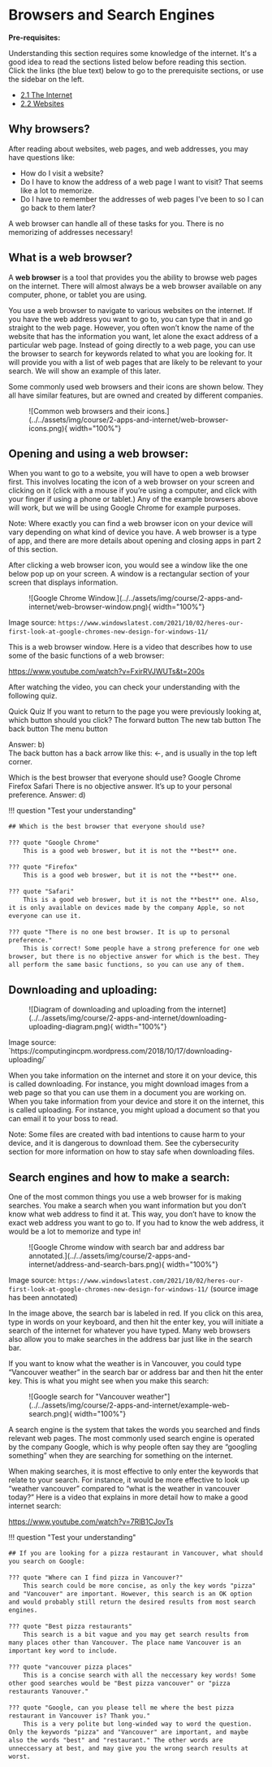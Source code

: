 # Browsers and Search Engines

**Pre-requisites:**

Understanding this section requires some knowledge of the internet. It's a good idea to read the sections listed below before reading this section. Click the links (the blue text) below to go to the prerequisite sections, or use the sidebar on the left.

- [2.1 The Internet](/course/2-apps-and-internet/2.1-the-internet.html)
- [2.2 Websites](/course/2-apps-and-internet/2.2-websites.html)

## Why browsers?

After reading about websites, web pages, and web addresses, you may have questions like:

- How do I visit a website?
- Do I have to know the address of a web page I want to visit? That seems like a lot to memorize.
- Do I have to remember the addresses of web pages I've been to so I can go back to them later?

A web browser can handle all of these tasks for you. There is no memorizing of addresses necessary!

## What is a web browser?

A **web browser** is a tool that provides you the ability to browse web pages on the internet. There will almost always be a web browser available on any computer, phone, or tablet you are using.

You use a web browser to navigate to various websites on the internet. If you have the web address you want to go to, you can type that in and go straight to the web page. However, you often won’t know the name of the website that has the information you want, let alone the exact address of a particular web page. Instead of going directly to a web page, you can use the browser to search for keywords related to what you are looking for. It will provide you with a list of web pages that are likely to be relevant to your search. We will show an example of this later.

Some commonly used web browsers and their icons are shown below. They all have similar features, but are owned and created by different companies.

<figure markdown="span">
    ![Common web browsers and their icons.](../../assets/img/course/2-apps-and-internet/web-browser-icons.png){ width="100%"}
</figure>

## Opening and using a web browser:

When you want to go to a website, you will have to open a web browser first. This involves locating the icon of a web browser on your screen and clicking on it (click with a mouse if you’re using a computer, and click with your finger if using a phone or tablet.) Any of the example browsers above will work, but we will be using Google Chrome for example purposes.

Note: Where exactly you can find a web browser icon on your device will vary depending on what kind of device you have. A web browser is a type of app, and there are more details about opening and closing apps in part 2 of this section.

After clicking a web browser icon, you would see a window like the one below pop up on your screen. A window is a rectangular section of your screen that displays information.

<figure markdown="span">
    ![Google Chrome Window.](../../assets/img/course/2-apps-and-internet/web-browser-window.png){ width="100%"}
</figure>

Image source: `https://www.windowslatest.com/2021/10/02/heres-our-first-look-at-google-chromes-new-design-for-windows-11/`

This is a web browser window. Here is a video that describes how to use some of the basic functions of a web browser:

https://www.youtube.com/watch?v=FxirRVJWUTs&t=200s

After watching the video, you can check your understanding with the following quiz.

Quick Quiz
If you want to return to the page you were previously looking at, which button should you click?
The forward button
The new tab button
The back button
The menu button

Answer: b)  
The back button has a back arrow like this: ←, and is usually in the top left corner.

Which is the best browser that everyone should use?
Google Chrome
Firefox
Safari
There is no objective answer. It’s up to your personal preference.
Answer: d)

!!! question "Test your understanding"

    ## Which is the best browser that everyone should use?

    ??? quote "Google Chrome"
        This is a good web broswer, but it is not the **best** one.

    ??? quote "Firefox"
        This is a good web broswer, but it is not the **best** one.

    ??? quote "Safari"
        This is a good web broswer, but it is not the **best** one. Also, it is only available on devices made by the company Apple, so not everyone can use it.

    ??? quote "There is no one best browser. It is up to personal preference."
        This is correct! Some people have a strong preference for one web browser, but there is no objective answer for which is the best. They all perform the same basic functions, so you can use any of them.

## Downloading and uploading:

<figure markdown="span">
    ![Diagram of downloading and uploading from the internet](../../assets/img/course/2-apps-and-internet/downloading-uploading-diagram.png){ width="100%"}
</figure>
Image source: `https://computingincpm.wordpress.com/2018/10/17/downloading-uploading/`

When you take information on the internet and store it on your device, this is called downloading. For instance, you might download images from a web page so that you can use them in a document you are working on. When you take information from your device and store it on the internet, this is called uploading. For instance, you might upload a document so that you can email it to your boss to read.

Note: Some files are created with bad intentions to cause harm to your device, and it is dangerous to download them. See the cybersecurity section for more information on how to stay safe when downloading files.

## Search engines and how to make a search:

One of the most common things you use a web browser for is making searches. You make a search when you want information but you don’t know what web address to find it at. This way, you don’t have to know the exact web address you want to go to. If you had to know the web address, it would be a lot to memorize and type in!

<figure markdown="span">
    ![Google Chrome window with search bar and address bar annotated.](../../assets/img/course/2-apps-and-internet/address-and-search-bars.png){ width="100%"}
</figure>

Image source: `https://www.windowslatest.com/2021/10/02/heres-our-first-look-at-google-chromes-new-design-for-windows-11/` (source image has been annotated)

In the image above, the search bar is labeled in red. If you click on this area, type in words on your keyboard, and then hit the enter key, you will initiate a search of the internet for whatever you have typed. Many web browsers also allow you to make searches in the address bar just like in the search bar.

If you want to know what the weather is in Vancouver, you could type “Vancouver weather” in the search bar or address bar and then hit the enter key. This is what you might see when you make this search:

<figure markdown="span">
    ![Google search for "Vancouver weather"](../../assets/img/course/2-apps-and-internet/example-web-search.png){ width="100%"}
</figure>

A search engine is the system that takes the words you searched and finds relevant web pages. The most commonly used search engine is operated by the company Google, which is why people often say they are “googling something” when they are searching for something on the internet.

When making searches, it is most effective to only enter the keywords that relate to your search. For instance, it would be more effective to look up “weather vancouver” compared to “what is the weather in vancouver today?” Here is a video that explains in more detail how to make a good internet search:

https://www.youtube.com/watch?v=7RlB1CJovTs

!!! question "Test your understanding"

    ## If you are looking for a pizza restaurant in Vancouver, what should you search on Google:

    ??? quote "Where can I find pizza in Vancouver?"
        This search could be more concise, as only the key words "pizza" and "Vancouver" are important. However, this search is an OK option and would probably still return the desired results from most search engines.

    ??? quote "Best pizza restaurants"
        This search is a bit vague and you may get search results from many places other than Vancouver. The place name Vancouver is an important key word to include.

    ??? quote "vancouver pizza places"
        This is a concise search with all the neccessary key words! Some other good searches would be "Best pizza vancouver" or "pizza restaurants Vanouver."

    ??? quote "Google, can you please tell me where the best pizza restaurant in Vancouver is? Thank you."
        This is a very polite but long-winded way to word the question. Only the keywords "pizza" and "Vancouver" are important, and maybe also the words "best" and "restaurant." The other words are unneccessary at best, and may give you the wrong search results at worst.

